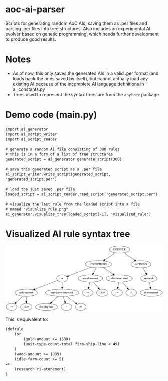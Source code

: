 # aoc-ai-parser
Scripts for generating random AoC AIs, saving them as .per files and parsing .per files into tree structures. Also includes an experimental AI evolver based on genetic programming, which needs further development to produce good results.

# Notes
* As of now, this only saves the generated AIs in a valid .per format (and loads back the ones saved by itself), but cannot actually load any existing AI because of the incomplete AI language definitions in ai_constants.py
* Trees used to represent the syntax trees are from the `anytree` package

# Demo code (main.py)
```
import ai_generator
import ai_script_writer
import ai_script_reader

# generate a random AI file consisting of 300 rules
# this is in a form of a list of tree structures
generated_script = ai_generator.generate_script(300)

# save this generated script as a .per file
ai_script_writer.write_script(generated_script, "generated_script.per")

# load the just saved .per file
loaded_script = ai_script_reader.read_script("generated_script.per")

# visualize the last rule from the loaded script into a file
# named "visualize_rule.png"
ai_generator.visualize_tree(loaded_script[-1], "visualized_rule")
```

# Visualized AI rule syntax tree
![Visualized AI rule syntax tree](https://github.com/FLWL/aoc-ai-parser/blob/master/example/visualized_rule.png?raw=true)

This is equivalent to:
```
(defrule
	(or
		(gold-amount >= 1639)
		(unit-type-count-total fire-ship-line < 49)
	)
	(wood-amount >= 1839)
	(idle-farm-count >= 5)
=>
	(research ri-atonement)
)
```
